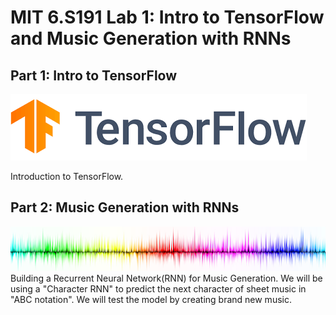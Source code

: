 # MIT 6.S191 Lab 1: Intro to TensorFlow and Music Generation with RNNs

## Part 1: Intro to TensorFlow
![TensorFlow](TensorFlow.png)

Introduction to TensorFlow.

## Part 2: Music Generation with RNNs
![](Music_Generation.png)
Building a Recurrent Neural Network(RNN) for Music Generation. We will be using a "Character RNN" to predict the next character of sheet music in "ABC notation". We will test the model by creating brand new music.

